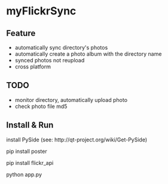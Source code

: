 myFlickrSync
============

Feature
-------

<ul>
<li>automatically sync directory's photos</li>
<li>automatically create a photo album with the directory name</li>
<li>synced photos not reupload</li>
<li>cross platform</li>
</ul>


TODO
-------

<ul>
<li>monitor directory, automatically upload photo</li>
<li>check photo file md5</li>
</ul>


Install & Run
-------

<p>install PySide (see: http://qt-project.org/wiki/Get-PySide)</p>
<p>pip install poster</p>
<p>pip install flickr_api</p>
<p>python app.py</p>
